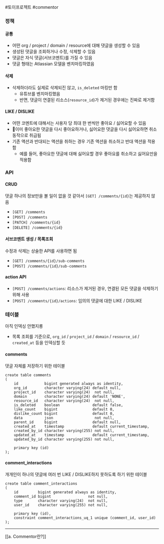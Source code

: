 #토이프로젝트 #commentor 

### 정책
#### 공통
- 어떤 org / project / domain / resource에 대해 댓글을 생성할 수 있음
- 생성된 댓글을 조회하거나 수정, 삭제할 수 있음
- 댓글은 자식 댓글(서브코멘트)를 가질 수 있음
- 댓글 형태는 Atlassian 모델을 벤치마킹하였음
#### 삭제
- 삭제하더라도 실제로 삭제되진 않고, `is_deleted` 마킹만 함
	- 유튜브를 벤치마킹했음
	- 반면, 댓글이 연결된 리소스(`resource_id`)가 제거된 경우에는 진짜로 제거함
#### LIKE / DISLIKE
- 어떤 코멘트에 대해서는 사용자 당 최대 한 번씩만 좋아요 / 싫어요할 수 있음
- 이미 좋아요한 댓글을 다시 좋아요하거나, 싫어요한 댓글을 다시 싫어요하면 취소 동작으로 취급됨
- 기존 액션과 반대되는 액션을 취하는 경우 기존 액션을 취소하고 반대 액션을 적용함
	- 예를 들어, 좋아요한 댓글에 대해 싫어요할 경우 좋아요를 취소하고 싫어요만을 적용함

### API
#### CRUD
댓글 하나의 정보만을 볼 일이 없을 것 같아서 `[GET] /comments/{id}`는 제공하지 않음
- `[GET] /comments`
- `[POST] /comments`
- `[PATCH] /comments/{id}`
- `[DELETE] /comments/{id}`
#### 서브코멘트 생성 / 목록조회
수정과 삭제는 상술한 API를 사용하면 됨
- `[GET] /comments/{id}/sub-comments`
- `[POST] /comments/{id}/sub-comments`
#### action API
- `[POST] /comments/actions`: 리소스가 제거된 경우, 연결된 모든 댓글을 삭제하기 위해 사용
- `[POST] /comments/{id}/actions`: 임의의 댓글에 대한 LIKE / DISLIKE

### 테이블
아직 인덱싱 안했지롱
- 목록 조회를 기준으로, `org_id` / `project_id` / `domain` / `resource_id` / `created_at` 등을 인덱싱할 듯
#### comments
댓글 자체를 저장하기 위한 테이블
```
create table comments  
(  
    id            bigint generated always as identity,  
    org_id        character varying(24) default null,  
    project_id    character varying(24)  not null,  
    domain        character varying(24) default 'NONE',  
    resource_id   character varying(24)  not null,  
    is_deleted    boolean               default false,  
    like_count    bigint                default 0,  
    dislike_count bigint                default 0,  
    data          json                   not null,  
    parent_id     bigint                default null,  
    created_at    timestamp             default current_timestamp,  
    created_by_id character varying(255) not null,  
    updated_at    timestamp             default current_timestamp,  
    updated_by_id character varying(255) not null,  
  
    primary key (id)  
);
```

#### comment_interactions
개개인이 하나의 댓글에 여러 번 LIKE / DISLIKE하지 못하도록 하기 위한 테이블
```
create table comment_interactions  
(  
    id         bigint generated always as identity,  
    comment_id bigint                 not null,  
    type       character varying(24)  not null,  
    user_id    character varying(255) not null,  
  
    primary key (id),  
    constraint comment_interactions_uq_1 unique (comment_id, user_id)  
);
```
---
[[a. Commentor란?]]